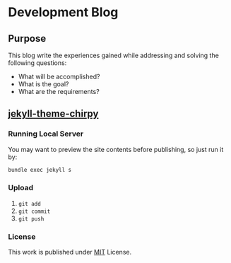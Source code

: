 # Development Blog

## Purpose

This blog write the experiences gained while addressing and solving the following questions:

- What will be accomplished?
- What is the goal?
- What are the requirements?

## [jekyll-theme-chirpy](https://chirpy.cotes.page, "jekyll-theme-chirpy link")

### Running Local Server

You may want to preview the site contents before publishing, so just run it by:

``` bash
bundle exec jekyll s
```

### Upload

1. `git add`
2. `git commit`
3. `git push`

### License

This work is published under [MIT][mit] License.

[mit]: https://github.com/cotes2020/chirpy-starter/blob/master/LICENSE
